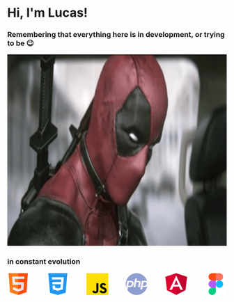 <h1>Hi, I'm Lucas!</h1>
<h3>Remembering that everything here is in development, or trying to be 😉</h3>
<p align="center">
  <img width="8000" height="440" src="media/ezgif.com-resize.gif">
</p>
<h3>in constant evolution</h3>
<div style="display: flex; justify-content: space-between;">
<img width="50" height="50" src="media/html.png"><img width="50" height="50" src="media/css-3.png"><img width="50" height="50" src="media/js.png"><img width="50" height="50" src="media/php.png"><img width="50" height="50" src="media/angular-icon.png"><img width="50" height="50" src="media/figma.png">
</div>

